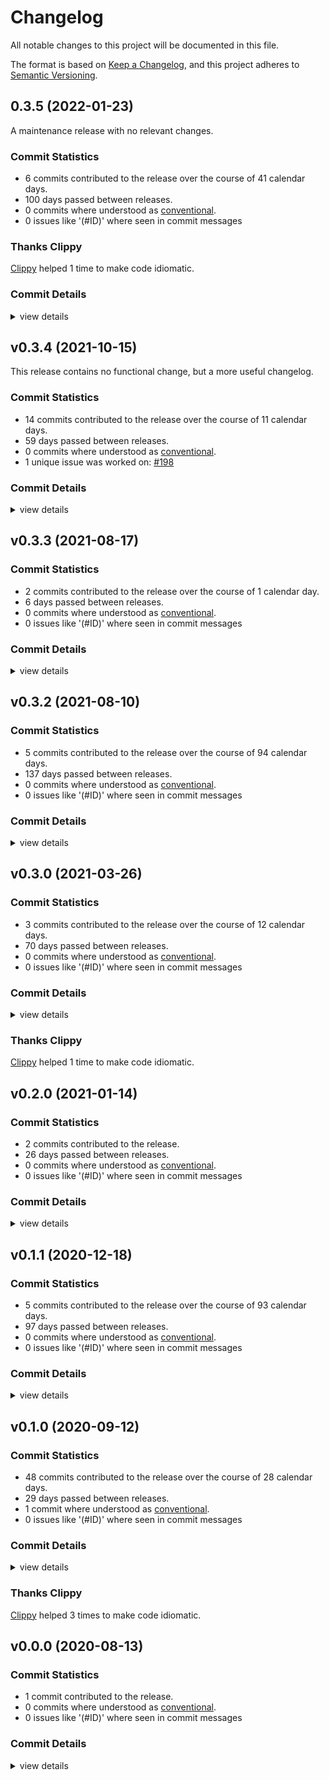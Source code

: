 # Changelog

All notable changes to this project will be documented in this file.

The format is based on [Keep a Changelog](https://keepachangelog.com/en/1.0.0/),
and this project adheres to [Semantic Versioning](https://semver.org/spec/v2.0.0.html).

## 0.3.5 (2022-01-23)

A maintenance release with no relevant changes.

### Commit Statistics

<csr-read-only-do-not-edit/>

 - 6 commits contributed to the release over the course of 41 calendar days.
 - 100 days passed between releases.
 - 0 commits where understood as [conventional](https://www.conventionalcommits.org).
 - 0 issues like '(#ID)' where seen in commit messages

### Thanks Clippy

<csr-read-only-do-not-edit/>

[Clippy](https://github.com/rust-lang/rust-clippy) helped 1 time to make code idiomatic. 

### Commit Details

<csr-read-only-do-not-edit/>

<details><summary>view details</summary>

 * **Uncategorized**
    - Release git-actor v0.8.0, git-config v0.1.10, git-object v0.17.0, git-diff v0.13.0, git-tempfile v1.0.4, git-chunk v0.3.0, git-traverse v0.12.0, git-pack v0.16.0, git-odb v0.26.0, git-packetline v0.12.3, git-url v0.3.5, git-transport v0.15.0, git-protocol v0.14.0, git-ref v0.11.0, git-repository v0.14.0, cargo-smart-release v0.8.0 ([`8f57c29`](https://github.com/Byron/gitoxide/commit/8f57c297d7d6ed68cf51415ea7ede4bf9263326e))
    - Release git-features v0.19.1, git-actor v0.8.0, git-config v0.1.10, git-object v0.17.0, git-diff v0.13.0, git-tempfile v1.0.4, git-chunk v0.3.0, git-traverse v0.12.0, git-pack v0.16.0, git-odb v0.26.0, git-packetline v0.12.3, git-url v0.3.5, git-transport v0.15.0, git-protocol v0.14.0, git-ref v0.11.0, git-repository v0.14.0, cargo-smart-release v0.8.0 ([`d78aab7`](https://github.com/Byron/gitoxide/commit/d78aab7b9c4b431d437ac70a0ef96263acb64e46))
    - Release git-hash v0.9.1, git-features v0.19.1, git-actor v0.8.0, git-config v0.1.10, git-object v0.17.0, git-diff v0.13.0, git-tempfile v1.0.4, git-chunk v0.3.0, git-traverse v0.12.0, git-pack v0.16.0, git-odb v0.26.0, git-packetline v0.12.3, git-url v0.3.5, git-transport v0.15.0, git-protocol v0.14.0, git-ref v0.11.0, git-repository v0.14.0, cargo-smart-release v0.8.0, safety bump 4 crates ([`373cbc8`](https://github.com/Byron/gitoxide/commit/373cbc877f7ad60dac682e57c52a7b90f108ebe3))
    - prepare changelogs for release ([`674ec73`](https://github.com/Byron/gitoxide/commit/674ec73b0816baa2c63b4ef1b40b7a41849c5e95))
    - prepar changelogs for cargo-smart-release release ([`8900d69`](https://github.com/Byron/gitoxide/commit/8900d699226eb0995be70d66249827ce348261df))
    - thanks clippy ([`4ca9e07`](https://github.com/Byron/gitoxide/commit/4ca9e07c7ac062d48d64ad7b516274e32dbc51c6))
</details>

## v0.3.4 (2021-10-15)

This release contains no functional change, but a more useful changelog.

### Commit Statistics

<csr-read-only-do-not-edit/>

 - 14 commits contributed to the release over the course of 11 calendar days.
 - 59 days passed between releases.
 - 0 commits where understood as [conventional](https://www.conventionalcommits.org).
 - 1 unique issue was worked on: [#198](https://github.com/Byron/gitoxide/issues/198)

### Commit Details

<csr-read-only-do-not-edit/>

<details><summary>view details</summary>

 * **[#198](https://github.com/Byron/gitoxide/issues/198)**
    - Adjust all changelogs to fulfil requirements for publishing ([`04b9ca0`](https://github.com/Byron/gitoxide/commit/04b9ca025a1667529b2221ab4280bd3c8dae01cf))
    - deduplicate conventional message ids ([`e695eda`](https://github.com/Byron/gitoxide/commit/e695eda8cd183f703d9a3e59b7c3c7fa496ea1d2))
    - regenerate all changelogs to get links ([`0c81769`](https://github.com/Byron/gitoxide/commit/0c817690bd444f52bed2936b2b451cafd87dde92))
    - Mention actual issues that where worked on ([`a517e39`](https://github.com/Byron/gitoxide/commit/a517e39a81145b331f6c7a6cc2fc22e25daf42e2))
    - respect release-wide ignore list to allow removing entire conventional headlines ([`145103d`](https://github.com/Byron/gitoxide/commit/145103d4aa715386da9d4953f7f85fadc49fff9a))
    - Only write headlines that we can parse back… ([`d44369a`](https://github.com/Byron/gitoxide/commit/d44369ab5d849720dda9a9c0edc1ba1a3c1a78b5))
    - Rebuild all changelogs to assure properly ordered headlines ([`4a9a05f`](https://github.com/Byron/gitoxide/commit/4a9a05f95930bad5938d4ce9c517ebf0e0b990f1))
    - Sort all commits by time, descending… ([`f536bad`](https://github.com/Byron/gitoxide/commit/f536bad20ffbac4dc353dfeb1a917bb88becbb78))
    - greatly reduce changelog size now that the traversal fix is applied ([`a0bc98c`](https://github.com/Byron/gitoxide/commit/a0bc98c06c349de2fd6e0d4593606e68b98def72))
    - Fixup remaining changelogs… ([`2f75db2`](https://github.com/Byron/gitoxide/commit/2f75db294fcf20c325555822f65629611be52971))
 * **Uncategorized**
    - Release git-hash v0.7.0, git-features v0.16.5, git-actor v0.5.3, git-config v0.1.7, git-validate v0.5.3, git-object v0.14.1, git-diff v0.10.0, git-tempfile v1.0.3, git-lock v1.0.1, git-traverse v0.9.0, git-pack v0.12.0, git-odb v0.22.0, git-packetline v0.11.0, git-url v0.3.4, git-transport v0.12.0, git-protocol v0.11.0, git-ref v0.8.0, git-repository v0.10.0, cargo-smart-release v0.4.0 ([`59ffbd9`](https://github.com/Byron/gitoxide/commit/59ffbd9f15583c8248b7f48b3f55ec6faffe7cfe))
    - Adjusting changelogs prior to release of git-hash v0.7.0, git-features v0.16.5, git-actor v0.5.3, git-validate v0.5.3, git-object v0.14.1, git-diff v0.10.0, git-tempfile v1.0.3, git-lock v1.0.1, git-traverse v0.9.0, git-pack v0.12.0, git-odb v0.22.0, git-packetline v0.11.0, git-url v0.3.4, git-transport v0.12.0, git-protocol v0.11.0, git-ref v0.8.0, git-repository v0.10.0, cargo-smart-release v0.4.0, safety bump 3 crates ([`a474395`](https://github.com/Byron/gitoxide/commit/a47439590e36b1cb8b516b6053fd5cbfc42efed7))
    - make fmt, but now it picked up some parts that usually don't get altered… ([`01f7b72`](https://github.com/Byron/gitoxide/commit/01f7b729337bd2c99498321c479a9a13b1858e3e))
    - Update changelogs just for fun ([`21541b3`](https://github.com/Byron/gitoxide/commit/21541b3301de1e053fc0e84373be60d2162fbaae))
</details>

## v0.3.3 (2021-08-17)

### Commit Statistics

<csr-read-only-do-not-edit/>

 - 2 commits contributed to the release over the course of 1 calendar day.
 - 6 days passed between releases.
 - 0 commits where understood as [conventional](https://www.conventionalcommits.org).
 - 0 issues like '(#ID)' where seen in commit messages

### Commit Details

<csr-read-only-do-not-edit/>

<details><summary>view details</summary>

 * **Uncategorized**
    - Release git-url v0.3.3 ([`fdd5bdb`](https://github.com/Byron/gitoxide/commit/fdd5bdb1bedc9a5d10ee69d315c11860d3f2468b))
    - Apply nightly rustfmt rules. ([`5e0edba`](https://github.com/Byron/gitoxide/commit/5e0edbadb39673d4de640f112fa306349fb11814))
</details>

## v0.3.2 (2021-08-10)

### Commit Statistics

<csr-read-only-do-not-edit/>

 - 5 commits contributed to the release over the course of 94 calendar days.
 - 137 days passed between releases.
 - 0 commits where understood as [conventional](https://www.conventionalcommits.org).
 - 0 issues like '(#ID)' where seen in commit messages

### Commit Details

<csr-read-only-do-not-edit/>

<details><summary>view details</summary>

 * **Uncategorized**
    - (cargo-release) version 0.3.2 ([`03de99e`](https://github.com/Byron/gitoxide/commit/03de99e31fae18cabab19baafc78b2bef8b6a493))
    - (cargo-release) version 0.3.1 ([`4deef67`](https://github.com/Byron/gitoxide/commit/4deef67a2259a0bf0e2cfa7d027e082240c67733))
    - Merge branch 'patch-2' ([`f01dc54`](https://github.com/Byron/gitoxide/commit/f01dc54010683b232c5f5813bd5370e93f1681f5))
    - Merge branch 'patch-1' ([`5edc076`](https://github.com/Byron/gitoxide/commit/5edc0762524112bb6716b3afcf23b2a4a0f5efd3))
    - Fix compile warnings ([`42fd77b`](https://github.com/Byron/gitoxide/commit/42fd77b790eade874c559ed0bed14530ecda66d1))
</details>

## v0.3.0 (2021-03-26)

### Commit Statistics

<csr-read-only-do-not-edit/>

 - 3 commits contributed to the release over the course of 12 calendar days.
 - 70 days passed between releases.
 - 0 commits where understood as [conventional](https://www.conventionalcommits.org).
 - 0 issues like '(#ID)' where seen in commit messages

### Commit Details

<csr-read-only-do-not-edit/>

<details><summary>view details</summary>

 * **Uncategorized**
    - (cargo-release) version 0.3.0 ([`d5c6643`](https://github.com/Byron/gitoxide/commit/d5c6643a41d295eaf7aabb84eab435e42a11dd42))
    - thanks clippy ([`e13adb2`](https://github.com/Byron/gitoxide/commit/e13adb2b51e634ee5085038c3b1eaecfd6c43715))
    - [gitoxide-core] Use git-config for remote url parsing ([`c45feed`](https://github.com/Byron/gitoxide/commit/c45feed6124601a8bbef609d5b47c5b8a9d5defa))
</details>

### Thanks Clippy

<csr-read-only-do-not-edit/>

[Clippy](https://github.com/rust-lang/rust-clippy) helped 1 time to make code idiomatic. 

## v0.2.0 (2021-01-14)

### Commit Statistics

<csr-read-only-do-not-edit/>

 - 2 commits contributed to the release.
 - 26 days passed between releases.
 - 0 commits where understood as [conventional](https://www.conventionalcommits.org).
 - 0 issues like '(#ID)' where seen in commit messages

### Commit Details

<csr-read-only-do-not-edit/>

<details><summary>view details</summary>

 * **Uncategorized**
    - (cargo-release) version 0.2.0 ([`0c39373`](https://github.com/Byron/gitoxide/commit/0c39373de5aba0acc4aaa330bf51b6abd4f50474))
    - support for radicle urls ([`2c5b955`](https://github.com/Byron/gitoxide/commit/2c5b955b07073c5ef0e7bbe3ab20f0047770440b))
</details>

## v0.1.1 (2020-12-18)

### Commit Statistics

<csr-read-only-do-not-edit/>

 - 5 commits contributed to the release over the course of 93 calendar days.
 - 97 days passed between releases.
 - 0 commits where understood as [conventional](https://www.conventionalcommits.org).
 - 0 issues like '(#ID)' where seen in commit messages

### Commit Details

<csr-read-only-do-not-edit/>

<details><summary>view details</summary>

 * **Uncategorized**
    - (cargo-release) version 0.1.1 ([`e94fefa`](https://github.com/Byron/gitoxide/commit/e94fefaf5e7a10605fa7ca46b2ce84a60b149aa0))
    - finish git-url docs ([`4099508`](https://github.com/Byron/gitoxide/commit/4099508ae32a4cce1a110d68c094d8c9002d8835))
    - begin of documenting git-url crate ([`c891901`](https://github.com/Byron/gitoxide/commit/c891901f1e7b2e0300bb7ae243c3579ced76c5e0))
    - remove dash in all repository links ([`98c1360`](https://github.com/Byron/gitoxide/commit/98c1360ba4d2fb3443602b7da8775906224feb1d))
    - Finish removal of rust 2018 idioms ([`0d1699e`](https://github.com/Byron/gitoxide/commit/0d1699e0e0bc9052be0a74b1b3f3d3eeeec39e3e))
</details>

## v0.1.0 (2020-09-12)

### Commit Statistics

<csr-read-only-do-not-edit/>

 - 48 commits contributed to the release over the course of 28 calendar days.
 - 29 days passed between releases.
 - 1 commit where understood as [conventional](https://www.conventionalcommits.org).
 - 0 issues like '(#ID)' where seen in commit messages

### Commit Details

<csr-read-only-do-not-edit/>

<details><summary>view details</summary>

 * **Uncategorized**
    - refactor ([`e07fbd6`](https://github.com/Byron/gitoxide/commit/e07fbd63db297cd9f70f8b86b1f1f56b15e270a8))
    - [clone] encode message for git credentials helper ([`143549e`](https://github.com/Byron/gitoxide/commit/143549e0757d4fa7a8347aa1b8b4734e9b62bf04))
    - [clone] make URL available in transport layer ([`6778447`](https://github.com/Byron/gitoxide/commit/67784478b96f8afd142e52982e2161a1f05d2ec9))
    - [clone] Finish round-trip testing ([`df617fd`](https://github.com/Byron/gitoxide/commit/df617fd8685e2efb9e897bc94a2dad163f0c9f2e))
    - refactor ([`aea52fe`](https://github.com/Byron/gitoxide/commit/aea52fe24168e20cd2949b7c4dd70abc88082429))
    - [clone] first sketch of roundtripping URLs ([`23678f8`](https://github.com/Byron/gitoxide/commit/23678f8d91dd88cc4b797821cdc16af494044c0f))
    - [clone] first steps towards launching git-upload-pack while… ([`41f05f1`](https://github.com/Byron/gitoxide/commit/41f05f13a1fac078b694e6f4a9c8f52eeaff4191))
    - [clone] Better error handling for generalized `connect(…)` ([`713808c`](https://github.com/Byron/gitoxide/commit/713808cd8bd326b632c2b8f0cfbe7f147b1fa0aa))
    - [clone] expand-path should be server-side ([`8a38856`](https://github.com/Byron/gitoxide/commit/8a38856a811078d1d453db9c0e0ad7b6baaaed3c))
    - thanks clippy ([`0506fd9`](https://github.com/Byron/gitoxide/commit/0506fd92aadec7c92747fb80c0aa6fe68908bc5c))
    - [url] more specific 'missing user home' error ([`ec5721a`](https://github.com/Byron/gitoxide/commit/ec5721a7d153da1cc628de2bb20de8f723140a54))
    - refactor ([`e54681a`](https://github.com/Byron/gitoxide/commit/e54681aef693bfd4b0d5dfd385b6fb8cc150376b))
    - [url] Actually the is_relative() case should never be triggered ([`ac89d38`](https://github.com/Byron/gitoxide/commit/ac89d38c6af96b2ae834df00451ad22a8947d43b))
    - [url] try again, maybe this works on windows… ([`f14fdd1`](https://github.com/Byron/gitoxide/commit/f14fdd12fafec6b12feb2ae6ab965793f20ee2c5))
    - [url] Once more with feeling ([`2ea4a8c`](https://github.com/Byron/gitoxide/commit/2ea4a8cb515c3cb8b8273648ebf367324cfec6ae))
    - [url] all debug output there is… ([`3df5b41`](https://github.com/Byron/gitoxide/commit/3df5b41d33b54c87bdda663723253b66179148fe))
    - [url] yikes, more debugging for windows on CI ([`9a430e7`](https://github.com/Byron/gitoxide/commit/9a430e77a428be5b5e499a7fc28ed88860cafe68))
    - [url] Another try to make this work on windows - tests probably ([`a51647f`](https://github.com/Byron/gitoxide/commit/a51647fc8b2297e54ac2ac37f15a7c603ff92d1b))
    - [url] See if this fixes the windows tests ([`534c6a6`](https://github.com/Byron/gitoxide/commit/534c6a67cd98944215e17a5f21490aa06a9f2113))
    - [url]  add standard conversions ([`27e3bdc`](https://github.com/Byron/gitoxide/commit/27e3bdcfc1fe4ceabfe5aca2d55d68a005756cca))
    - refactor ([`73e2b1b`](https://github.com/Byron/gitoxide/commit/73e2b1b16ed5ba584a67488cb481ea13f54c0488))
    - [url] BString in public interface ([`745662d`](https://github.com/Byron/gitoxide/commit/745662da413a0d5379d40a1e26b131477393d26f))
    - [url] Commit to 'bstr' ([`3d26ae1`](https://github.com/Byron/gitoxide/commit/3d26ae1dfaac44054705a3ab3ae5e00ce98298dd))
    - [url] remove feature toggle, 'home' dependency is small enough ([`a5a6f0f`](https://github.com/Byron/gitoxide/commit/a5a6f0fc7f193a3eed0992f90a6f37348fd47830))
    - [url] Add user expansion support (behind feature toggle) ([`a684cfe`](https://github.com/Byron/gitoxide/commit/a684cfe05f6fa33e674ce7a521179e7f65f84705))
    - [url] first stab at expanding paths with user names ([`37459dc`](https://github.com/Byron/gitoxide/commit/37459dcac513b6123157eefe4942a9610a1192ed))
    - thanks clippy ([`50acab7`](https://github.com/Byron/gitoxide/commit/50acab74e57911b1a10dda4a8c2823db5ae1fa2b))
    - [url] Support for git and http urls, as well as user expansion parsing ([`5ef201d`](https://github.com/Byron/gitoxide/commit/5ef201db248d60656b949f59d10b539499459cff))
    - refactor ([`6ab7cc6`](https://github.com/Byron/gitoxide/commit/6ab7cc6c330b3d32cb85cfa3fba63c0e145104b7))
    - [url] first stab at implementing username expansion reasonably ([`86d17a3`](https://github.com/Byron/gitoxide/commit/86d17a3da3330c495b7ec7e53aca50bf864723f7))
    - [url] fix serde ([`569014d`](https://github.com/Byron/gitoxide/commit/569014d49514c744947b84e47be4dda46d2bcca3))
    - [url] Now with support for non-utf8 byte strings ([`81f01fd`](https://github.com/Byron/gitoxide/commit/81f01fde78cb173d7bcdcfa8f22800e69e7981dd))
    - [url] more tests and additional limitations ([`3c2811f`](https://github.com/Byron/gitoxide/commit/3c2811f8fedc9b0018e3bb01e81b365543d65505))
    - [url] handle trivial file protocol URLs better ([`18eb512`](https://github.com/Byron/gitoxide/commit/18eb51286e12608f030cde10646d6502e0dbf427))
    - [url] Disable URL parsing for things that look like paths ([`03b0de9`](https://github.com/Byron/gitoxide/commit/03b0de94c2d85484f474f6a780d564b28de98c8a))
    - [url] turns out that relative URLs and windows paths are killing it ([`0bee58e`](https://github.com/Byron/gitoxide/commit/0bee58e66e24ce6002d4a7eeee86f92146bbee16))
    - [url] Switch to 'url' crate, as correctness certainly is more important than compile times ([`da6ad48`](https://github.com/Byron/gitoxide/commit/da6ad48e48dbc619e1195d0ac10059c8a04e993e))
    - thanks clippy ([`a37c7a3`](https://github.com/Byron/gitoxide/commit/a37c7a37524b2a3a5ef853765832ac9a30ae8f2d))
    - [url] user and IPv4 parsing/simple validation ([`d1929ac`](https://github.com/Byron/gitoxide/commit/d1929ac319767e7846f595dffb3a886abdafa87f))
    - [url] parse port number ([`bc8bd99`](https://github.com/Byron/gitoxide/commit/bc8bd99335ba2502dd5ad7a1d54005c2093156cf))
    - try for leaner tests, but it does the opposite kind of :D ([`098f802`](https://github.com/Byron/gitoxide/commit/098f802e6dc9f55632791ddf8d046563f75cba7a))
    - refactor ([`4499a08`](https://github.com/Byron/gitoxide/commit/4499a08d1c54daaab643fce054141bc8fcc754be))
    - refactor ([`42a1b51`](https://github.com/Byron/gitoxide/commit/42a1b5150fee8d06e17f33fb04b56dac630f7b69))
    - [url] the first green tests ([`a501bc1`](https://github.com/Byron/gitoxide/commit/a501bc19c0a2ad1b4ee576379841fea2af6db6cc))
    - refactor ([`9c5fb91`](https://github.com/Byron/gitoxide/commit/9c5fb91bde4f3562566c0528307cd74f056fe5ce))
    - [url] infrastructure for nom errors, taken from git-object ([`0ae38ed`](https://github.com/Byron/gitoxide/commit/0ae38edcfd2c7b9c6793c0bc21e88e9d4d19a6b1))
    - [url] basic frame and first failing test ([`60aacf0`](https://github.com/Byron/gitoxide/commit/60aacf0c279d277c4abf13e62697a51feeee26fd))
    - Allow dual-licensing with Apache 2.0 ([`ea353eb`](https://github.com/Byron/gitoxide/commit/ea353eb02fd4f75508600cc5676107bc7e627f1e))
</details>

### Thanks Clippy

<csr-read-only-do-not-edit/>

[Clippy](https://github.com/rust-lang/rust-clippy) helped 3 times to make code idiomatic. 

## v0.0.0 (2020-08-13)

### Commit Statistics

<csr-read-only-do-not-edit/>

 - 1 commit contributed to the release.
 - 0 commits where understood as [conventional](https://www.conventionalcommits.org).
 - 0 issues like '(#ID)' where seen in commit messages

### Commit Details

<csr-read-only-do-not-edit/>

<details><summary>view details</summary>

 * **Uncategorized**
    - add git-url crate ([`fd2e5ba`](https://github.com/Byron/gitoxide/commit/fd2e5bab97f09666c983634fa89947a4bed1c92d))
</details>

